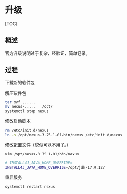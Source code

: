 # 升级

[TOC]

## 概述

官方升级说明过于复杂，经验证，简单记录。

## 过程

下载新的软件包 

解压软件包

```bash
tar xvf ......
mv nexus-.....   /opt/
systemctl stop nexus
```

修改启动脚本

```bash
rm /etc/init.d/nexus
ln -s /opt/nexus-3.75.1-01/bin/nexus /etc/init.d/nexus
```

修改配置文件（貌似可以不用了。）

```bash
vim /opt/nexus-3.75.1-01/bin/nexus

# INSTALL4J_JAVA_HOME_OVERRIDE=
INSTALL4J_JAVA_HOME_OVERRIDE=/opt/jdk-17.0.12/
```

重启服务

```bash
systemctl restart nexus
```

